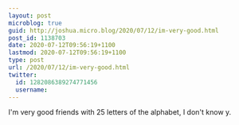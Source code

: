 ```yaml
---
layout: post
microblog: true
guid: http://joshua.micro.blog/2020/07/12/im-very-good.html
post_id: 1138703
date: 2020-07-12T09:56:19+1100
lastmod: 2020-07-12T09:56:19+1100
type: post
url: /2020/07/12/im-very-good.html
twitter:
  id: 1282086389274771456
  username: 
---
```

I'm very good friends with 25 letters of the alphabet, I don't know y.
